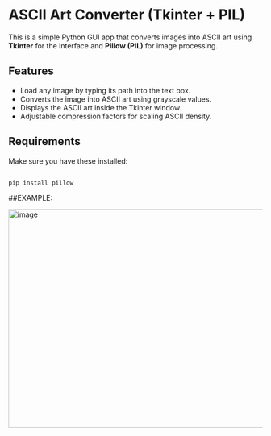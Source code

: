# ASCII Art Converter (Tkinter + PIL)

This is a simple Python GUI app that converts images into ASCII art using **Tkinter** for the interface and **Pillow (PIL)** for image processing.

## Features
- Load any image by typing its path into the text box.  
- Converts the image into ASCII art using grayscale values.  
- Displays the ASCII art inside the Tkinter window.  
- Adjustable compression factors for scaling ASCII density.  

## Requirements
Make sure you have these installed:
```bash

pip install pillow
```



##EXAMPLE:

<img width="1116" height="434" alt="image" src="https://github.com/user-attachments/assets/94eb20f5-2712-42cd-893f-e1333a24a1c8" />


